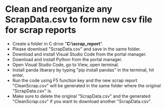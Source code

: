 # Clean and reorganize any ScrapData.csv to form new csv file for scrap reports
- Create a folder in C drive "**C:\scrap_report**".
- Please download "ScrapData.csv" and save in the same folder.
- Download and install Visual Studio Code from the portal manager.
- Download and install Python from the portal manager.
- Open Visual Studio Code, go to View, open terminal.
- Install panda libarary by typing "pip install pandas" in the terminal, hit enter.
- Run the code using F5 function key and the new scrap report "CleanScrap.csv" will be generated in the same folder where the original "ScrapData.csv" is.
- Make sure to delete the original "ScrapData.csv" and the generated "CleanScrap.csv" if you want to download another "ScrapData.csv".